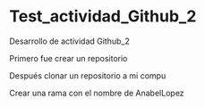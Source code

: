 # Test_actividad_Github_2
Desarrollo de actividad Github_2

Primero fue crear un repositorio

Después clonar un repositorio a mi compu

Crear una rama con el nombre de AnabelLopez



